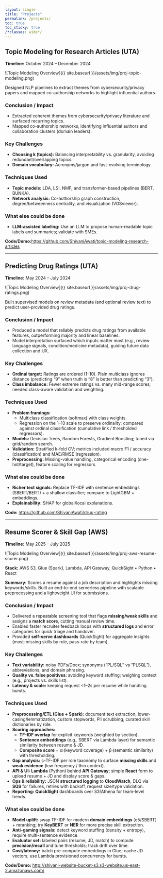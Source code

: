 ```yaml
---
layout: single
title: "Projects"
permalink: /projects/
toc: true
toc_sticky: true
/*classes: wide*/
---
```


## Topic Modeling for Research Articles (UTA)
**Timeline:** October 2024 – December 2024  

![Topic Modeling Overview]({{ site.baseurl }}/assets/img/proj-topic-modeling.png)

Designed NLP pipelines to extract themes from cybersecurity/privacy papers and mapped co-authorship networks to highlight influential authors.

### Conclusion / Impact
- Extracted coherent themes from cybersecurity/privacy literature and surfaced recurring topics.
- Mapped co-authorship networks, identifying influential authors and collaboration clusters (domain leaders).

### Key Challenges
- **Choosing k (topics):** Balancing interpretability vs. granularity, avoiding redundant/overlapping topics.
- **Domain vocabulary:** Acronyms/jargon and fast-evolving terminology.

### Techniques Used
- **Topic models:** LDA, LSI, NMF, and transformer-based pipelines (BERT, BUNKA).
- **Network analysis:** Co-authorship graph construction, degree/betweenness centrality, and visualization (VOSviewer).

### What else could be done
- **LLM-assisted labeling:** Use an LLM to propose human-readable topic labels and summaries; validate with SMEs.

**Code/Demo:**<https://github.com/ShivaniAwati/topic-modeling-research-articles>

---

## Predicting Drug Ratings (UTA)
**Timeline:** May 2024 – July 2024  

![Topic Modeling Overview]({{ site.baseurl }}/assets/img/proj-drug-ratings.png)

Built supervised models on review metadata (and optional review text) to predict user-provided drug ratings.

### Conclusion / Impact
- Produced a model that reliably predicts drug ratings from available features, outperforming majority and linear baselines.
- Model interpretation surfaced which inputs matter most (e.g., review language signals, condition/medicine metadata), guiding future data collection and UX.

### Key Challenges
- **Ordinal target:** Ratings are ordered (1–10). Plain multiclass ignores distance (predicting “9” when truth is “8” is better than predicting “3”).
- **Class imbalance:** Fewer extreme ratings vs. many mid-range scores; needed class-aware validation and weighting.

### Techniques Used
- **Problem framings:**
  - Multiclass classification (softmax) with class weights.
  - Regression on the 1–10 scale to preserve ordinality; compared against ordinal classification (cumulative link / thresholded regressors).
- **Models:** Decision Trees, Random Forests, Gradient Boosting; tuned via grid/random search.
- **Validation:** Stratified k-fold CV; metrics included macro F1 / accuracy (classification) and MAE/RMSE (regression).
- **Preprocessing:** Missing-value handling, categorical encoding (one-hot/target), feature scaling for regressors.

### What else could be done
- **Richer text signals:** Replace TF-IDF with sentence embeddings (SBERT/BERT) + a shallow classifier; compare to LightGBM + embeddings.
- **Explainability:** SHAP for global/local explanations.

**Code:** <https://github.com/ShivaniAwati/drug-rating>


---

## Resume Scorer & Skill Gap (AWS)
**Timeline:** May 2025 – July 2025  

![Topic Modeling Overview]({{ site.baseurl }}/assets/img/proj-aws-resume-scorer.png)

**Stack:** AWS S3, Glue (Spark), Lambda, API Gateway, QuickSight • Python • React

**Summary:** Scores a resume against a job description and highlights missing keywords/skills. Built an end-to-end serverless pipeline with scalable preprocessing and a lightweight UI for submissions.

### Conclusion / Impact
- Delivered a repeatable screening tool that flags **missing/weak skills** and assigns a **match score**, cutting manual review time.
- Enabled faster recruiter feedback loops with **structured logs** and error categories for quick triage and handover.
- Provided **self-serve dashboards** (QuickSight) for aggregate insights (most-missing skills by role, pass-rate by team).

### Key Challenges
- **Text variability:** noisy PDFs/Docx; synonyms (“PL/SQL” vs “PLSQL”), abbreviations, and domain phrasing.
- **Quality vs. false positives:** avoiding keyword stuffing; weighing context (e.g., projects vs. skills list).
- **Latency & scale:** keeping request <1–2s per resume while handling bursts.


### Techniques Used
- **Preprocessing/ETL (Glue + Spark):** document text extraction, lower-casing/lemmatization, custom stopwords, PII scrubbing; curated skill dictionaries by role.
- **Scoring approaches:**
  - **TF-IDF overlap** for explicit keywords (weighted by section).
  - **Sentence embeddings** (e.g., SBERT via Lambda layer) for semantic similarity between resume & JD.
  - **Composite score** = α·(keyword coverage) + β·(semantic similarity) with thresholding.
- **Gap analysis:** c-TF-IDF per role taxonomy to surface **missing skills** and **weak evidence** (low frequency / thin context).
- **API & UI:** **Lambda** (Python) behind **API Gateway**; simple **React** form to upload resume + JD and display score & gaps.
- **Ops & reliability:** JSON **structured logging** to **CloudWatch**, DLQ via **SQS** for failures, retries with backoff, request size/type validation.
- **Reporting:** **QuickSight** dashboards over S3/Athena for team-level trends.

### What else could be done
- **Model uplift:** swap TF-IDF for modern **domain embeddings** (e5/SBERT) + reranking; try **KeyBERT** or **NER** for more precise skill extraction.
- **Anti-gaming signals:** detect keyword stuffing (density + entropy), require multi-sentence evidence.
- **Evaluator set:** labeled pairs (resume, JD, match) to compute **precision/recall** and tune thresholds; track drift over time.
- **Cost/latency:** batch pre-compute embeddings in Glue; cache JD vectors; use Lambda provisioned concurrency for bursts.

**Code/Demo:** <http://shivani-website-bucket-s3.s3-website.us-east-2.amazonaws.com/>

